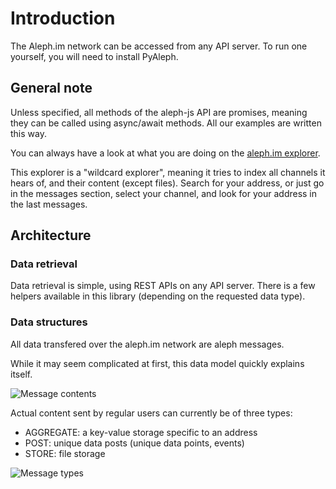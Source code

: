 # Introduction

The Aleph.im network can be accessed from any API server. To run one yourself, you will need to install PyAleph.

## General note

Unless specified, all methods of the aleph-js API are promises, meaning they can be called using async/await methods. All our examples are written this way.

You can always have a look at what you are doing on the [aleph.im explorer](https://explorer.aleph.im/).

This explorer is a "wildcard explorer", meaning it tries to index all channels it hears of, and their content (except files). Search for your address, or just go in the messages section, select your channel, and look for your address in the last messages.

## Architecture

### Data retrieval

Data retrieval is simple, using REST APIs on any API server. There is a few helpers available in this library (depending on the requested data type).

### Data structures

All data transfered over the aleph.im network are aleph messages.

While it may seem complicated at first, this data model quickly explains itself.

![Message contents](./message.png)

Actual content sent by regular users can currently be of three types:
  - AGGREGATE: a key-value storage specific to an address
  - POST: unique data posts (unique data points, events)
  - STORE: file storage

![Message types](./messages.png)
